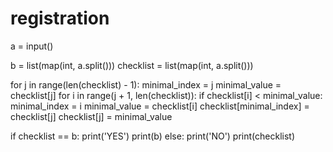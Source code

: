 # registration

a = input()

b = list(map(int, a.split()))
checklist = list(map(int, a.split()))

for j in range(len(checklist) - 1):
   minimal_index = j
   minimal_value = checklist[j]
   for i in range(j + 1, len(checklist)):
       if checklist[i] < minimal_value:
           minimal_index = i
           minimal_value = checklist[i]
   checklist[minimal_index] = checklist[j]
   checklist[j] = minimal_value

if checklist == b:
    print('YES')
    print(b)
else:
    print('NO')
    print(checklist)
        
